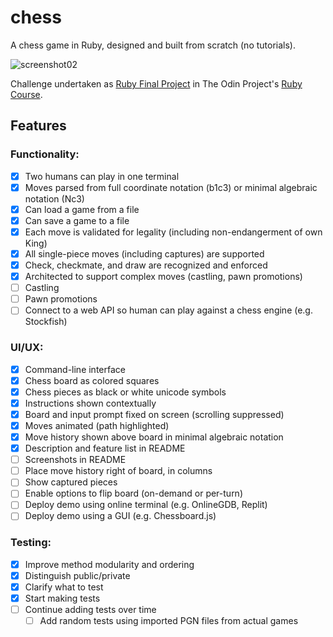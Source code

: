 # chess
A chess game in Ruby, designed and built from scratch (no tutorials).

![screenshot02](https://github.com/user-attachments/assets/4908fccf-0ed1-4234-bafb-81ae2fdc1087)

Challenge undertaken as [Ruby Final Project](https://www.theodinproject.com/lessons/ruby-ruby-final-project) in The Odin Project's [Ruby Course](https://www.theodinproject.com/paths/full-stack-ruby-on-rails/courses/ruby).

## Features
### Functionality:
- [x] Two humans can play in one terminal
- [x] Moves parsed from full coordinate notation (b1c3) or minimal algebraic notation (Nc3)
- [x] Can load a game from a file
- [x] Can save a game to a file
- [x] Each move is validated for legality (including non-endangerment of own King)
- [x] All single-piece moves (including captures) are supported
- [x] Check, checkmate, and draw are recognized and enforced
- [x] Architected to support complex moves (castling, pawn promotions)
- [ ] Castling
- [ ] Pawn promotions
- [ ] Connect to a web API so human can play against a chess engine (e.g. Stockfish)
### UI/UX:
- [x] Command-line interface
- [x] Chess board as colored squares
- [x] Chess pieces as black or white unicode symbols
- [x] Instructions shown contextually
- [x] Board and input prompt fixed on screen (scrolling suppressed)
- [x] Moves animated (path highlighted)
- [x] Move history shown above board in minimal algebraic notation
- [x] Description and feature list in README
- [ ] Screenshots in README
- [ ] Place move history right of board, in columns
- [ ] Show captured pieces
- [ ] Enable options to flip board (on-demand or per-turn)
- [ ] Deploy demo using online terminal (e.g. OnlineGDB, Replit)
- [ ] Deploy demo using a GUI (e.g. Chessboard.js)
### Testing:
- [x] Improve method modularity and ordering
- [x] Distinguish public/private
- [x] Clarify what to test
- [x] Start making tests
- [ ] Continue adding tests over time
  - [ ] Add random tests using imported PGN files from actual games
